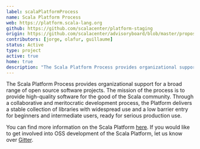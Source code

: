 ```yaml
---
label: scalaPlatformProcess
name: Scala Platform Process
web: https://platform.scala-lang.org
github: https://github.com/scalacenter/platform-staging
origin: https://github.com/scalacenter/advisoryboard/blob/master/proposals/004-sip-and-slip-coordination.md
contributors: [jorge, olafur, guillaume]
status: Active
type: project
active: true
home: true
description: "The Scala Platform Process provides organizational support for a broad range of open source software projects."
---
```

The Scala Platform Process provides organizational support for a broad range of open source software projects. The mission of the process is to provide high-quality software for the good of the Scala community. Through a collaborative and meritocratic development process, the Platform delivers a stable collection of libraries with widespread use and a low barrier entry for beginners and intermediate users, ready for serious production use.

You can find more information on the Scala Platform [here](platform.scala-lang.org). If you would like to get involved into OSS development of the Scala Platform, let us know over [Gitter](https://gitter.im/scala/contributors).

